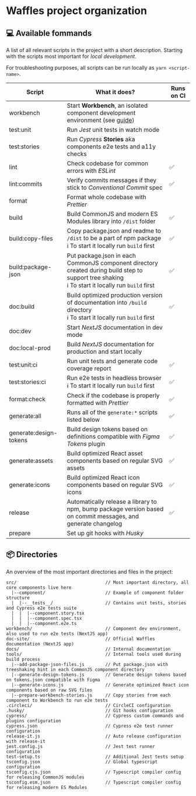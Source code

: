 # Waffles project organization

## 💻 Available fommands

A list of all relevant scripts in the project with a short description. Starting with the scripts most important for _local development_.

For troubleshooting purposes, all scripts can be run locally as `yarn <script-name>`.

| Script                 | What it does?                                                                                                                                         | Runs on CI |
| ---------------------- | ----------------------------------------------------------------------------------------------------------------------------------------------------- | ---------- |
| workbench              | Start **Workbench**, an isolated component development environment (see [guide](https://github.com/datacamp/waffles/blob/master/docs/DEVELOPMENT.md)) |            |
| test:unit              | Run _Jest_ unit tests in watch mode                                                                                                                   |            |
| test:stories           | Run _Cypress_ **Stories** aka components e2e tests and a11y checks                                                                                    |            |
| lint                   | Check codebase for common errors with _ESLint_                                                                                                        | ✅         |
| lint:commits           | Verify commits messages if they stick to _Conventional Commit_ spec                                                                                   | ✅         |
| format                 | Format whole codebase with _Prettier_                                                                                                                 |            |
| build                  | Build CommonJS and modern ES Modules library into `/dist` folder                                                                                      | ✅         |
| build:copy-files       | Copy package.json and readme to `/dist` to be a part of npm package<br >ℹ️ To start it locally run `build` first                                      | ✅         |
| build:package-json     | Put package.json in each CommonJS component directory created during build step to support tree shaking<br >ℹ️ To start it locally run `build` first  | ✅         |
| doc:build              | Build optimized production version of documentation into `/build` directory<br >ℹ️ To start it locally run `build` first                              | ✅         |
| doc:dev                | Start _NextJS_ documentation in dev mode                                                                                                              |            |
| doc:local-prod         | Build _NextJS_ documentation for production and start locally                                                                                         |            |
| test:unit:ci           | Run unit tests and generate code coverage report                                                                                                      | ✅         |
| test:stories:ci        | Run e2e tests in headless browser<br >ℹ️ To start it locally run `build` first                                                                        | ✅         |
| format:check           | Check if the codebase is properly formatted with _Prettier_                                                                                           | ✅         |
| generate:all           | Runs all of the `generate:*` scripts listed below                                                                                                     | ✅         |
| generate:design-tokens | Build design tokens based on definitions compatible with _Figma Tokens_ plugin                                                                        | ✅         |
| generate:assets        | Build optimized React asset components based on regular SVG assets                                                                                    | ✅         |
| generate:icons         | Build optimized React icon components based on regular SVG icons                                                                                      | ✅         |
| release                | Automatically release a library to npm, bump package version based on commit messages, and generate changelog                                         | ✅         |
| prepare                | Set up git hooks with _Husky_                                                                                                                         |            |

## 📦 Directories

An overview of the most important directories and files in the project:

```
src/                                  // Most important directory, all core components live here
  |--component/                       // Example of component folder structure
  |  |--__tests__/                    // Contains unit tests, stories and Cypress e2e tests suite
  |  |  |--component.story.tsx
  |  |  |--component.spec.tsx
  |  |  |--component.e2e.ts
workbench/                            // Component dev environment, also used to run e2e tests (NextJS app)
doc-site/                             // Official Waffles documentation (NextJS app)
docs/                                 // Internal documentation
tools/                                // Internal tools used during build process
  |--add-package-json-files.js        // Put package.json with treeshaking hint in each CommonJS component directory
  |--generate-design-tokens.js        // Generate design tokens based on tokens.json compatible with Figma
  |--generate-icons.js                // Generate optimized React icon components based on raw SVG files
  |--prepare-workbench-stories.js     // Copy stories from each component to Workbench to run e2e tests
.circleci/                            // CircleCI configuration
.husky/                               // Git hooks configuration
cypress/                              // Cypress custom commands and plugins configuration
cypress.json                          // Cypress e2e test runner configuration
release-it.js                         // Auto release configuration with release-it
jest.config.js                        // Jest test runner configuration
test-setup.ts                         // Additional Jest tests setup
tsconfig.json                         // Global typescript configuration
tsconfig.cjs.json                     // Typescript compiler config for releasing CommonJS modules
tsconfig.esm.json                     // Typescript compiler config for releasing modern ES Modules
```
